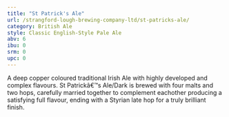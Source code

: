 ```yaml
---
title: "St Patrick's Ale"
url: /strangford-lough-brewing-company-ltd/st-patricks-ale/
category: British Ale
style: Classic English-Style Pale Ale
abv: 6
ibu: 0
srm: 0
upc: 0
---
```

A deep copper coloured traditional Irish Ale with highly developed and complex flavours. St Patrickâ€™s Ale/Dark is brewed with four malts and two hops, carefully married together to complement eachother producing a satisfying full flavour, ending with a Styrian late hop for a truly brilliant finish.
